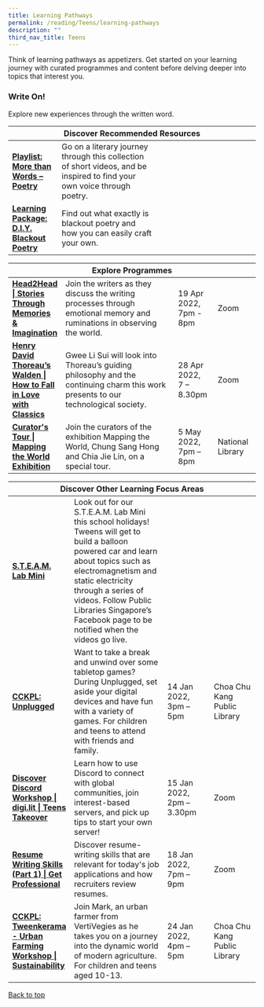 ```yaml
---
title: Learning Pathways
permalink: /reading/Teens/learning-pathways
description: ""
third_nav_title: Teens
---
```

<style type="text/css">
/* Links */
.content a { color: #322987; }
.content a:focus,
.content a:hover { color: #28216c; }

/* Button Outline */
.bp-button { padding-left: 1.5rem; padding-right: 1.5rem; }
.bp-button.is-primary-outline { border: 1px solid #322987; color: #322987; background-color: transparent; text-decoration: none; }
.bp-button.is-primary-outline:focus,
.bp-button.is-primary-outline:hover { border: 1px solid #322987; color: #cff2e8; background-color: #322987; text-decoration: none; }

/* Responsive Iframe */
.responsive-iframe { position: absolute; top: 0; left: 0; bottom: 0; right: 0; width: 100%; height: 100%; }
.responsive-iframe-container { position: relative; overflow: hidden; width: 100%; }
.responsive-iframe-container.ratio-16by9 { padding-top: 56.25%; }
.responsive-iframe-container.ratio-4by3 { padding-top: 75%; }
.responsive-iframe-container.ratio-3by2 { padding-top: 66.66%; }
.responsive-iframe-container.ratio-1by1 { padding-top: 100%; }
</style>
Think of learning pathways as appetizers. Get started on your learning journey with curated programmes and content before delving deeper into topics that interest you.

<h3><b> Write On!</b></h3>
Explore new experiences through the written word. 

<div class="horizontal-scroll margin--bottom--lg">
  <table class="generic-table">
    <thead>
      <tr>
        <th colspan="4" class="is-uppercase has-weight-normal ">Discover Recommended Resources</th>
      </tr>
    </thead>
    <tbody>
 <tr>
        <td style="width: 20%;"><a href="/reading/teens/content" target="_blank"><b>Playlist: More than Words – Poetry </b></a></td>
        <td style="width: 40%;"> Go on a literary journey through this collection of short videos, and be inspired to find your own voice through poetry.	 </td>
        <td style="width: 20%;"> </td>
        <td style="width: 20%;"> </td>
      </tr>
      <tr>
        <td><a href="/reading/teens/content"><b>Learning Package: D.I.Y. Blackout Poetry</b></a></td>
        <td> Find out what exactly is blackout poetry and how you can easily craft your own. </td>
        <td></td>
        <td> </td>
      </tr>
		</tbody>
  </table>
</div>

<div class="horizontal-scroll margin--bottom--lg">
  <table class="generic-table">
    <thead>
      <tr>
        <th colspan="4" class="is-uppercase has-weight-normal ">Explore Programmes</th>
      </tr>
    </thead>
    <tbody>
      <tr>
        <td style="width: 20%;"><a href="https://www.eventbrite.sg/e/head2head-stories-through-memories-imagination-registration-207899812937?aff=ebdsoporgprofile " target="_blank"><b> Head2Head | Stories Through Memories & Imagination</b></a></td>
        <td> Join the writers as they discuss the writing processes through emotional memory and ruminations in observing the world.</td>
        <td>19 Apr 2022, <br> 7pm - 8pm</td>
        <td>Zoom</td>
      </tr>

<tr>
<td><a href=" https://www.eventbrite.sg/e/henry-david-thoreaus-walden-how-to-fall-in-love-with-classics-registration-207873534337?aff=ebdsoporgprofile" target="_blank"><b>Henry David Thoreau’s Walden | How to Fall in Love with Classics </b></a></td>
        <td>Gwee Li Sui will look into Thoreau’s guiding philosophy and the continuing charm this work presents to our technological society.</td>
      <td>28 Apr 2022, <br>7 – 8.30pm</td>
        <td>Zoom</td>
      </tr>

<tr>
<td><a href="https://www.eventbrite.sg/e/curators-tour-mapping-the-world-exhibition-tickets-225987252957?aff=ebdsoporgprofile" target="_blank"><b>Curator's Tour | Mapping the World Exhibition</b></a></td>
        <td>Join the curators of the exhibition Mapping the World, Chung Sang Hong and Chia Jie Lin, on a special tour. </td>
        <td>5 May 2022, <br>7pm – 8pm</td>
        <td>National Library</td>
			</tr>
    </tbody>
  </table>
</div>

<div class="horizontal-scroll margin--bottom--lg">
  <table class="generic-table">
    <thead>
      <tr>
        <th colspan="4" class="is-uppercase has-weight-normal ">Discover Other Learning Focus Areas</th>
      </tr>
    </thead>
    <tbody>
      <tr>
      <td style="width: 20%;"><a href="https://www.facebook.com/publiclibrarysg" target="_blank"><b> S.T.E.A.M. Lab Mini</b></a></td>
        <td style="width: 40%;"> Look out for our S.T.E.A.M. Lab Mini this school holidays! Tweens will get to build a balloon powered car and learn about topics such as electromagnetism and static electricity through a series of videos. Follow Public Libraries Singapore’s Facebook page to be notified when the videos go live.</td>
      <td style="width: 20%;"> </td>
     <td style="width: 20%;"> </td>
      </tr>
<tr>
<td><a href=" https://www.eventbrite.sg/e/cckpl-unplugged-registration-230187495997?aff=ebdsoporgprofile" target="_blank"><b> CCKPL: Unplugged</b></a></td>
        <td>Want to take a break and unwind over some tabletop games? During Unplugged, set aside your digital devices and have fun with a variety of games. For children and teens to attend with friends and family.</td>
        <td> 14 Jan 2022,<br>3pm – 5pm</td>
        <td> Choa Chu Kang Public Library</td>
      </tr>

<tr>
<td><a href=" https://www.eventbrite.sg/e/discover-discord-workshop-digilit-teens-takeover-registration-223173837957?aff=odcleoeventsincollection" target="_blank"><b> Discover Discord Workshop | digi.lit | Teens Takeover</b></a></td>
        <td> Learn how to use Discord to connect with global communities, join interest-based servers, and pick up tips to start your own server!</td>
        <td> 15 Jan 2022,<br>2pm – 3.30pm</td>
        <td> Zoom</td>
      </tr>
<tr>
<td><a href=" https://www.eventbrite.sg/e/resume-writing-skills-part-1-get-professional-registration-221273353557?aff=ebdsoporgprofile" target="_blank"><b> Resume Writing Skills (Part 1) | Get Professional</b></a></td>
        <td> Discover resume-writing skills that are relevant for today's job applications and how recruiters review resumes. </td>
        <td> 18 Jan 2022,<br>7pm – 9pm</td>
        <td> Zoom</td>
      </tr>

<tr>
<td><a href=" https://www.eventbrite.sg/e/cckpl-tweenkerama-urban-farming-workshop-sustainability-registration-200716306877?aff=ebdsoporgprofile" target="_blank"><b> CCKPL: Tweenkerama - Urban Farming Workshop | Sustainability</b></a></td>
        <td> Join Mark, an urban farmer from VertiVegies as he takes you on a journey into the dynamic world of modern agriculture. For children and teens aged 10-13. </td>
        <td> 24 Jan 2022,<br>4pm – 5pm</td>
        <td> Choa Chu Kang Public Library</td>
      </tr>
  </tbody>
  </table>
</div>


<p class="has-text-right margin--top--xl"><a href="#main-content">Back to top</a></p>